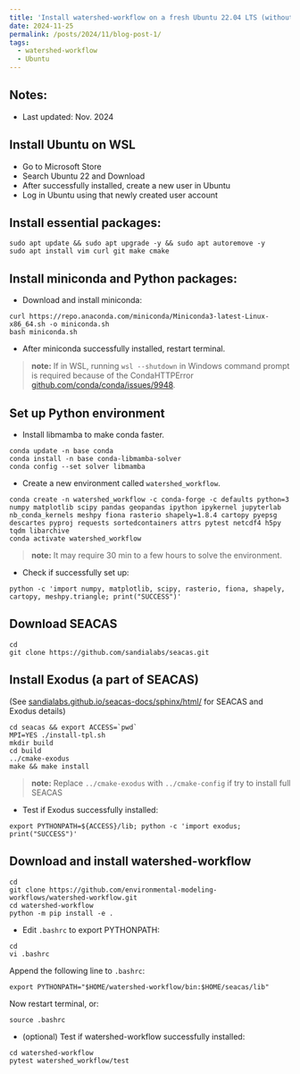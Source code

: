```yaml
---
title: 'Install watershed-workflow on a fresh Ubuntu 22.04 LTS (without ATS installation)'
date: 2024-11-25
permalink: /posts/2024/11/blog-post-1/
tags:
  - watershed-workflow 
  - Ubuntu
---
```


 

## Notes: 

* Last updated: Nov. 2024

## Install Ubuntu on WSL

* Go to Microsoft Store
* Search Ubuntu 22 and Download
* After successfully installed, create a new user in Ubuntu
* Log in Ubuntu using that newly created user account

## Install essential packages:

```
sudo apt update && sudo apt upgrade -y && sudo apt autoremove -y
sudo apt install vim curl git make cmake
```

## Install miniconda and Python packages:

* Download and install miniconda:

```
curl https://repo.anaconda.com/miniconda/Miniconda3-latest-Linux-x86_64.sh -o miniconda.sh
bash miniconda.sh
```

* After miniconda successfully installed, restart terminal.

> **note:** If in WSL, running `wsl --shutdown` in Windows command prompt is required because of the CondaHTTPError [github.com/conda/conda/issues/9948](https://github.com/conda/conda/issues/9948).


## Set up Python environment

* Install libmamba to make conda faster.

```
conda update -n base conda
conda install -n base conda-libmamba-solver
conda config --set solver libmamba
```

* Create a new environment called `watershed_workflow`.

```
conda create -n watershed_workflow -c conda-forge -c defaults python=3 numpy matplotlib scipy pandas geopandas ipython ipykernel jupyterlab nb_conda_kernels meshpy fiona rasterio shapely=1.8.4 cartopy pyepsg descartes pyproj requests sortedcontainers attrs pytest netcdf4 h5py tqdm libarchive
conda activate watershed_workflow
```

> **note:** It may require 30 min to a few hours to solve the environment.

* Check if successfully set up:

```
python -c 'import numpy, matplotlib, scipy, rasterio, fiona, shapely, cartopy, meshpy.triangle; print("SUCCESS")'
```

## Download SEACAS

```
cd
git clone https://github.com/sandialabs/seacas.git
```

## Install Exodus (a part of SEACAS)

(See [sandialabs.github.io/seacas-docs/sphinx/html/](https://sandialabs.github.io/seacas-docs/sphinx/html/) for SEACAS and Exodus details)

```
cd seacas && export ACCESS=`pwd`
MPI=YES ./install-tpl.sh
mkdir build
cd build
../cmake-exodus
make && make install
```

> **note:** Replace `../cmake-exodus` with `../cmake-config` if try to install full SEACAS

* Test if Exodus successfully installed:

```
export PYTHONPATH=${ACCESS}/lib; python -c 'import exodus; print("SUCCESS")'
```

## Download and install watershed-workflow

```
cd
git clone https://github.com/environmental-modeling-workflows/watershed-workflow.git
cd watershed-workflow
python -m pip install -e .
```

* Edit `.bashrc` to export PYTHONPATH:

```
cd
vi .bashrc
```

Append the following line to `.bashrc`:

```
export PYTHONPATH="$HOME/watershed-workflow/bin:$HOME/seacas/lib"
```

Now restart terminal, or:

```
source .bashrc
```

* (optional) Test if watershed-workflow successfully installed:

```
cd watershed-workflow
pytest watershed_workflow/test
```
